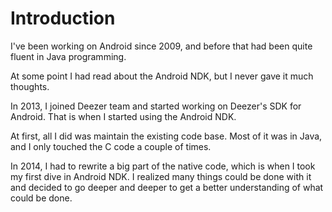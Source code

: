 # Introduction

I've been working on Android since 2009, and before that had been quite fluent in Java programming.

At some point I had read about the Android NDK, but I never gave it much thoughts.

In 2013, I joined Deezer team and started working on Deezer's SDK for Android. That is when I started using the Android NDK.

At first, all I did was maintain the existing code base. Most of it was in Java, and I only touched the C code a couple of times.

In 2014, I had to rewrite a big part of the native code, which is when I took my first dive in Android NDK. I realized many things could be done with it and decided to go deeper and deeper to get a better understanding of what could be done.
